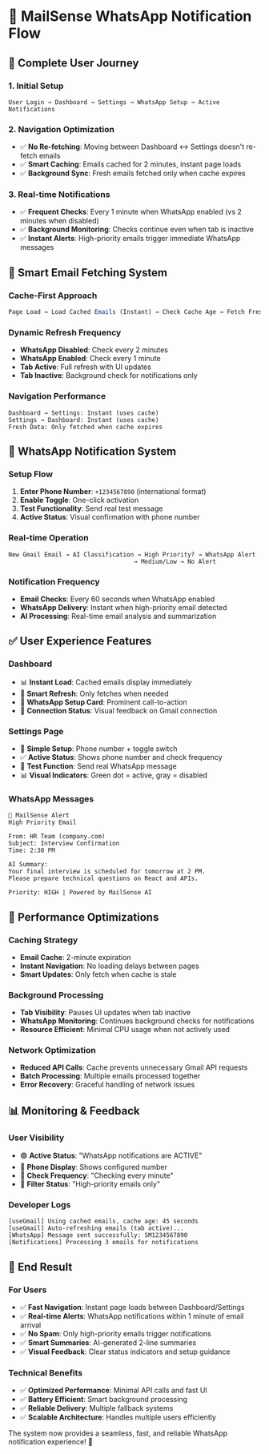 # 📱 MailSense WhatsApp Notification Flow

## 🎯 **Complete User Journey**

### **1. Initial Setup**
```
User Login → Dashboard → Settings → WhatsApp Setup → Active Notifications
```

### **2. Navigation Optimization**
- ✅ **No Re-fetching**: Moving between Dashboard ↔ Settings doesn't re-fetch emails
- ✅ **Smart Caching**: Emails cached for 2 minutes, instant page loads
- ✅ **Background Sync**: Fresh emails fetched only when cache expires

### **3. Real-time Notifications**
- ✅ **Frequent Checks**: Every 1 minute when WhatsApp enabled (vs 2 minutes when disabled)
- ✅ **Background Monitoring**: Checks continue even when tab is inactive
- ✅ **Instant Alerts**: High-priority emails trigger immediate WhatsApp messages

## 🔄 **Smart Email Fetching System**

### **Cache-First Approach**
```javascript
Page Load → Load Cached Emails (Instant) → Check Cache Age → Fetch Fresh if Stale
```

### **Dynamic Refresh Frequency**
- **WhatsApp Disabled**: Check every 2 minutes
- **WhatsApp Enabled**: Check every 1 minute
- **Tab Active**: Full refresh with UI updates
- **Tab Inactive**: Background check for notifications only

### **Navigation Performance**
```
Dashboard → Settings: Instant (uses cache)
Settings → Dashboard: Instant (uses cache)
Fresh Data: Only fetched when cache expires
```

## 📱 **WhatsApp Notification System**

### **Setup Flow**
1. **Enter Phone Number**: `+1234567890` (international format)
2. **Enable Toggle**: One-click activation
3. **Test Functionality**: Send real test message
4. **Active Status**: Visual confirmation with phone number

### **Real-time Operation**
```
New Gmail Email → AI Classification → High Priority? → WhatsApp Alert
                                   → Medium/Low → No Alert
```

### **Notification Frequency**
- **Email Checks**: Every 60 seconds when WhatsApp enabled
- **WhatsApp Delivery**: Instant when high-priority email detected
- **AI Processing**: Real-time email analysis and summarization

## ✅ **User Experience Features**

### **Dashboard**
- 📊 **Instant Load**: Cached emails display immediately
- 🔄 **Smart Refresh**: Only fetches when needed
- 📱 **WhatsApp Setup Card**: Prominent call-to-action
- 🔴 **Connection Status**: Visual feedback on Gmail connection

### **Settings Page**
- 📱 **Simple Setup**: Phone number + toggle switch
- ✅ **Active Status**: Shows phone number and check frequency
- 🧪 **Test Function**: Send real WhatsApp message
- 📊 **Visual Indicators**: Green dot = active, gray = disabled

### **WhatsApp Messages**
```
🔔 MailSense Alert
High Priority Email

From: HR Team (company.com)
Subject: Interview Confirmation
Time: 2:30 PM

AI Summary:
Your final interview is scheduled for tomorrow at 2 PM.
Please prepare technical questions on React and APIs.

Priority: HIGH | Powered by MailSense AI
```

## 🚀 **Performance Optimizations**

### **Caching Strategy**
- **Email Cache**: 2-minute expiration
- **Instant Navigation**: No loading delays between pages
- **Smart Updates**: Only fetch when cache is stale

### **Background Processing**
- **Tab Visibility**: Pauses UI updates when tab inactive
- **WhatsApp Monitoring**: Continues background checks for notifications
- **Resource Efficient**: Minimal CPU usage when not actively used

### **Network Optimization**
- **Reduced API Calls**: Cache prevents unnecessary Gmail API requests
- **Batch Processing**: Multiple emails processed together
- **Error Recovery**: Graceful handling of network issues

## 📊 **Monitoring & Feedback**

### **User Visibility**
- 🟢 **Active Status**: "WhatsApp notifications are ACTIVE"
- 📱 **Phone Display**: Shows configured number
- 🔄 **Check Frequency**: "Checking every minute"
- 🎯 **Filter Status**: "High-priority emails only"

### **Developer Logs**
```
[useGmail] Using cached emails, cache age: 45 seconds
[useGmail] Auto-refreshing emails (tab active)...
[WhatsApp] Message sent successfully: SM1234567890
[Notifications] Processing 3 emails for notifications
```

## 🎉 **End Result**

### **For Users**
- ✅ **Fast Navigation**: Instant page loads between Dashboard/Settings
- ✅ **Real-time Alerts**: WhatsApp notifications within 1 minute of email arrival
- ✅ **No Spam**: Only high-priority emails trigger notifications
- ✅ **Smart Summaries**: AI-generated 2-line summaries
- ✅ **Visual Feedback**: Clear status indicators and setup guidance

### **Technical Benefits**
- ✅ **Optimized Performance**: Minimal API calls and fast UI
- ✅ **Battery Efficient**: Smart background processing
- ✅ **Reliable Delivery**: Multiple fallback systems
- ✅ **Scalable Architecture**: Handles multiple users efficiently

The system now provides a seamless, fast, and reliable WhatsApp notification experience! 🚀